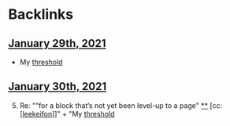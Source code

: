 
# Backlinks
## [January 29th, 2021](<January 29th, 2021.md>)
- My [threshold](<threshold.md>)

## [January 30th, 2021](<January 30th, 2021.md>)
5. Re: ""for a block that’s not yet been level-up to a page" [*](((Fvi-lhrAe)))[*](((67MsLIbX6))) [cc:[[leekeifon](<cc:[[leekeifon.md>)]]" + "My [threshold](<threshold.md>)

